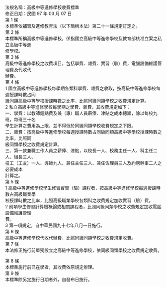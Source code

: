 法規名稱：高級中等進修學校收費標準  
修正日期：民國 97 年 03 月 07 日  
第 1 條  
本標準依補習及進修教育法（以下簡稱本法）第二十一條規定訂定之。  
第 2 條  
本標準所稱高級中等進修學校，係指國立高級中等進修學校及教育部核准立案之私立高級中等進  
修學校。  
第 3 條  
高級中等進修學校之收費項目，包括學費、雜費、實習（驗）費，電腦設備維護管理費及代收代  
辦費。  
第 4 條  
1 國立高級中等進修學校每學期各類科學費、雜費之收取，按高級中等進修學校每週授課時數占同  
級同類高級中等學校授課時數之比率，比照同級同類學校之收費規定計算。  
2 私立高級中等進修學校每學期之學費、雜費，其收費規定如下：  
一、學費：以教師鐘點費及兼（專）職人員薪俸、津貼之成本總額，除以每校九班，每班三十名  
學生計算之費用為上限，並不得低於同級同類學校收費規定之下限。  
二、雜費：按高級中等進修學校每週授課時數占同級同類高級中等學校授課時數之比率，比照同  
級同類學校之收費規定計算。  
三、第一款兼職工作人員之薪俸、津貼，以校長一人、校務主任一人、科主任二人、組長三人、  
技工（工友）一人、導師九人、兼任主任三人、兼任佐理員三人及約聘幹事二人之必要成本  
計算之。  
第 5 條  
1 高級中等進修學校學生修習實習（驗）課程者，按高級中等進修學校每週授課時數占高級職業學  
校授課時數之比率，比照高級職業學校各類科之收費規定加收實習（驗）費。  
2 前項學生修習計算機概論或相關課程者，比照同級同類學校之收費規定加收電腦設備維護管理  
費。  
3 第一項規定，自中華民國九十七年八月一日施行。  
第 6 條  
高級中等進修學校代收代辦費，比照同級同類學校之收費規定收費。  
第 7 條  
本法修正施行前單獨設立之高級中等進修學校，依同級同類學校之收費規定收費。  


第 8 條  
本標準施行前已在學者，其收費依原規定辦理。  
第 9 條  
本標準除另定施行日期者外，自發布日施行。  



